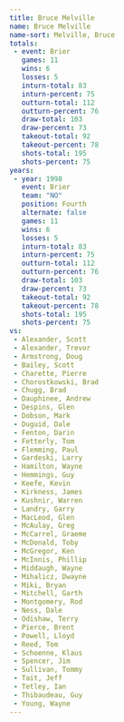 ```yaml
---
title: Bruce Melville
name: Bruce Melville
name-sort: Melville, Bruce
totals:
 - event: Brier
   games: 11
   wins: 6
   losses: 5
   inturn-total: 83
   inturn-percent: 75
   outturn-total: 112
   outturn-percent: 76
   draw-total: 103
   draw-percent: 73
   takeout-total: 92
   takeout-percent: 78
   shots-total: 195
   shots-percent: 75
years:
 - year: 1998
   event: Brier
   team: "NO"
   position: Fourth
   alternate: false
   games: 11
   wins: 6
   losses: 5
   inturn-total: 83
   inturn-percent: 75
   outturn-total: 112
   outturn-percent: 76
   draw-total: 103
   draw-percent: 73
   takeout-total: 92
   takeout-percent: 78
   shots-total: 195
   shots-percent: 75
vs:
 - Alexander, Scott
 - Alexander, Trevor
 - Armstrong, Doug
 - Bailey, Scott
 - Charette, Pierre
 - Chorostkowski, Brad
 - Chugg, Brad
 - Dauphinee, Andrew
 - Despins, Glen
 - Dobson, Mark
 - Duguid, Dale
 - Fenton, Darin
 - Fetterly, Tom
 - Flemming, Paul
 - Gardeski, Larry
 - Hamilton, Wayne
 - Hemmings, Guy
 - Keefe, Kevin
 - Kirkness, James
 - Kushnir, Warren
 - Landry, Garry
 - MacLeod, Glen
 - McAulay, Greg
 - McCarrel, Graeme
 - McDonald, Toby
 - McGregor, Ken
 - McInnis, Phillip
 - Middaugh, Wayne
 - Mihalicz, Dwayne
 - Miki, Bryan
 - Mitchell, Garth
 - Montgomery, Rod
 - Ness, Dale
 - Odishaw, Terry
 - Pierce, Brent
 - Powell, Lloyd
 - Reed, Tom
 - Schoenne, Klaus
 - Spencer, Jim
 - Sullivan, Tommy
 - Tait, Jeff
 - Tetley, Ian
 - Thibaudeau, Guy
 - Young, Wayne
---
```


